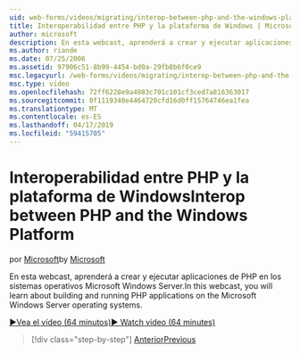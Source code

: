 ```yaml
---
uid: web-forms/videos/migrating/interop-between-php-and-the-windows-platform
title: Interoperabilidad entre PHP y la plataforma de Windows | Microsoft Docs
author: microsoft
description: En esta webcast, aprenderá a crear y ejecutar aplicaciones de PHP en los sistemas operativos Microsoft Windows Server.
ms.author: riande
ms.date: 07/25/2006
ms.assetid: 97906c51-8b99-4454-bd0a-29fb8b6f0ce9
msc.legacyurl: /web-forms/videos/migrating/interop-between-php-and-the-windows-platform
msc.type: video
ms.openlocfilehash: 72ff6228e9a4983c701c101cf3ced7a816363017
ms.sourcegitcommit: 0f1119340e4464720cfd16d0ff15764746ea1fea
ms.translationtype: MT
ms.contentlocale: es-ES
ms.lasthandoff: 04/17/2019
ms.locfileid: "59415705"
---
```

# <a name="interop-between-php-and-the-windows-platform"></a><span data-ttu-id="d7371-103">Interoperabilidad entre PHP y la plataforma de Windows</span><span class="sxs-lookup"><span data-stu-id="d7371-103">Interop between PHP and the Windows Platform</span></span>

<span data-ttu-id="d7371-104">por [Microsoft](https://github.com/microsoft)</span><span class="sxs-lookup"><span data-stu-id="d7371-104">by [Microsoft](https://github.com/microsoft)</span></span>

<span data-ttu-id="d7371-105">En esta webcast, aprenderá a crear y ejecutar aplicaciones de PHP en los sistemas operativos Microsoft Windows Server.</span><span class="sxs-lookup"><span data-stu-id="d7371-105">In this webcast, you will learn about building and running PHP applications on the Microsoft Windows Server operating systems.</span></span>

[<span data-ttu-id="d7371-106">&#9654;Vea el vídeo (64 minutos)</span><span class="sxs-lookup"><span data-stu-id="d7371-106">&#9654; Watch video (64 minutes)</span></span>](https://channel9.msdn.com/Blogs/ASP-NET-Site-Videos/interop-between-php-and-the-windows-platform)

> [!div class="step-by-step"]
> [<span data-ttu-id="d7371-107">Anterior</span><span class="sxs-lookup"><span data-stu-id="d7371-107">Previous</span></span>](introduction-to-aspnet-for-coldfusion-developers-building-an-aspnet-application.md)

